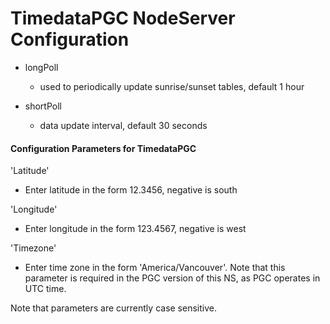 
# TimedataPGC NodeServer Configuration
- longPoll
    - used to periodically update sunrise/sunset tables, default 1 hour

- shortPoll 
    - data update interval, default 30 seconds

#### Configuration Parameters for TimedataPGC
'Latitude'
 - Enter latitude in the form 12.3456, negative is south
 
'Longitude'
 - Enter longitude in the form 123.4567, negative is west

'Timezone'
 - Enter time zone in the form 'America/Vancouver'. Note that this parameter is required in the PGC version of this NS, as PGC operates in UTC time.
 
 Note that parameters are currently case sensitive.